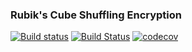 ### Rubik's Cube Shuffling Encryption
[![Build status](https://ci.appveyor.com/api/projects/status/5le32990x1837tg4/branch/master?svg=true)](https://ci.appveyor.com/project/Weiqi97/cube-crypto/branch/master)
[![Build Status](https://travis-ci.com/Weiqi97/Cube-Crypto.svg?branch=master)](https://travis-ci.com/Weiqi97/Cube-Crypto)
[![codecov](https://codecov.io/gh/Weiqi97/Cube-Crypto/branch/master/graph/badge.svg)](https://codecov.io/gh/Weiqi97/Cube-Crypto)
